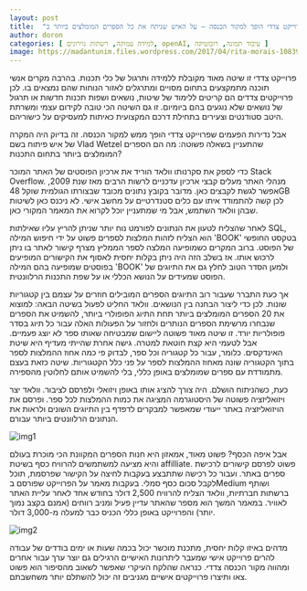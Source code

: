 ```yaml
---
layout: post
title:  "כשפרוייקט צדדי הופך למקור הכנסה – על האיש שניתח את כל הספרים המומלצים ביותר ב- Stack Overflow"
author: doron
categories: [ למידה עמוקה, רשתות נוירונים, openAI, עיבוד תמונה, רובוטיקה ]
image: https://madantunim.files.wordpress.com/2017/04/rita-morais-108397.jpg?w=960&h=1280&crop=1
---
```


פרוייקט צדדי זו שיטה מאוד מקובלת ללמידה ותרגול של כלי תכנות. בהרבה מקרים אנשי תוכנה מתמקצעים בתחום מסויים ומתרגלים לאזור הנוחות שהם נמצאים בו. לכן פרוייקטים צדדים הם קריטים ללימוד של שיטות, נושאים ושפות תכנות חדשות או תרגול של נושאים שלא נוגעים בהם ביומיום. זו גם השיטה הכי טובה לקידום עצמי ומשרתת היטב סטודנטים וצעירים בתחילת דרכם המקצועית כאיתות למעסיקים על כישוריהם.

אבל נדירות הפעמים שפרוייקט צדדי הופך ממש למקור הכנסה. זה בדיוק היה המקרה של איש פיתוח בשם Vlad Wetzel שהתעניין בשאלה פשוטה: מה הם הספרים המומלצים ביותר בתחום התכנות?

כדי לספק את סקרנותו וולאד הוריד את ארכיון הפוסטים של האתר המוכר Stack Overflow. מנהלי האתר מעלים קבצי ארכיון עדכניים לרשות הרבים מאז שנת 2009, אפשר לגשת לקבצים כאן.  מדובר בקובץ נתונים מכובד שבצורתו הגולמית שוקל 48GB לכן קשה להתמודד איתו עם כלים סטנדרטיים על מחשב אישי. לא ניכנס כאן לשיטות שבהן וולאד השתמש, אבל מי שמתעניין יוכל לקרוא את המאמר המקורי כאן.

לאחר שהצליח לטעון את הנתונים לפורמט נוח יותר שניתן להריץ עליו שאילתות SQL, הוא הצליח לזהות המלצות לספרים פשוט על ידי חיפוש המילה 'BOOK' בטקסט החופשי של הפוסט. ברוב המקרים כשמופיעה המלצה לספר הממליץ מצרף קישור לאתר בו ניתן לרכוש אותו. אז בשלב הזה היה ניתן בקלות יחסית לאסוף את הקישורים המופיעים בפוסטים שמופיעה בהם המילה 'BOOK' ולמען הסדר הטוב לחלץ גם את התיוגים של הפוסט שמעידים על הנושא הכללי או על שפת התכנות הרלוונטית.

אך כעת התברר שעבור רוב התיוגים הספרים המובילים חוזרים על עצמם בין קטגוריות שונות. לכן כדי ליצור הבחנה בין הנושאים. וולאד החליט לפעול בשיטה הבאה: למוצוא את 20 הספרים המומלצים ביותר תחת התיוג הפופולרי ביותר, להשמיט את הספרים שנבחרו מרשימת הספרים הנותרים ולחזור על הפעולות האלה עבור כל תיוג בסדר פופולריות יורד.  זו שיטה מאוד פשוטה ליישום שמבטיחה שאותו ספר לא יוצג פעמיים. אבל לטעמי היא קצת חוטאת למטרה. גישה אחרת שהייתי מעדיף היא שיטת האינדקסים. כלומר, עבור כל קטגוריה וכל ספר, לבדוק פי כמה אחוז ההמלצות לספר בתוך הקטגוריה שונה מאחוז ההמלצות לספר על פני כלל הקטגוריות.  שיטה כזאת בעצם מתמודדת עם ספרים שמומלצים באופן כללי, בלי להשמיט אותם לחלוטין מהספירה.

כעת, כשהניתוח הושלם. היה צורך להציג אותו באופן ויזואלי ולפרסם לציבור. וולאד יצר ויזואליזציה פשוטה של היסטוגרמה המציגה את כמות ההמלצות לכל ספר. ופרסם את הויזואליזציה באתר ייעודי שמאפשר למבקרים לדפדף בין התיוגים השונים ולראות את הנתונים הרלוונטים ביותר עבורם.

![img1](https://madantunim.files.wordpress.com/2017/04/27e4b-1-gtla3qgig00agrvgc-kxg.png?w=518&zoom=2)

אבל איפה הכסף? פשוט מאוד, אמאזון היא חנות הספרים המקוונת הכי מוכרת בעולם והיא מציעה למשתמשים להרוויח כסף בשיטת affilliate. פשוט לפרסם קישורים לרכישת ספרים באתר. ועבור כל רכישה שתתבצע בעקבות לחיצה על הקישור שפרסמת, תוכל לקבל סכום כסף סמלי. בעקבות מאמר על הפרוייקט שפורסם בMedium ושותף ברשתות חברתיות,  וולאד הצליח להרוויח 2,500 דולר בחודש אחד לאחר עליית האתר לאוויר. במאמר המשך הוא מספר שהאתר עדיין פעיל ומניב רווחים (אמנם בקצב נמוך יותר) והפרוייקט באופן כללי הכניס כבר למעלה מ-3,000 דולר.

![img2](https://madantunim.files.wordpress.com/2017/04/1111111.png)

מדהים באיזו קלות יחסית, מתכנת מוכשר יכול בכמה שעות או ימים בודדים של עבודה להרים פרוייקט אישי שמעבר ליתרונות האישיים הרגילים גם יוצר ערך עבור אחרים ומהווה מקור הכנסה צדדי. כנראה שהלקח העיקרי שאפשר לשאוב מהסיפור הוא פשוט צאו ותיצרו פרוייקטים אישיים מגניבים זה יכול להשתלם יותר משחשבתם.
